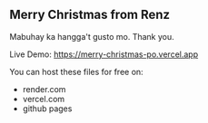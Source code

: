 ## Merry Christmas from Renz

Mabuhay ka hangga't gusto mo. Thank you.

Live Demo: https://merry-christmas-po.vercel.app

You can host these files for free on:
* render.com
* vercel.com
* github pages
